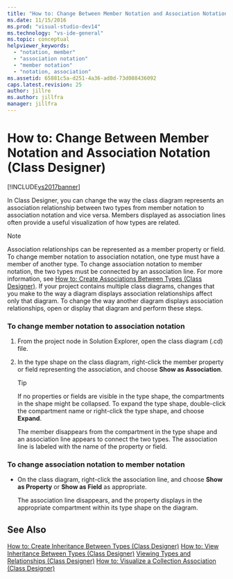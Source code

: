 ```yaml
---
title: "How to: Change Between Member Notation and Association Notation (Class Designer) | Microsoft Docs"
ms.date: 11/15/2016
ms.prod: "visual-studio-dev14"
ms.technology: "vs-ide-general"
ms.topic: conceptual
helpviewer_keywords:
  - "notation, member"
  - "association notation"
  - "member notation"
  - "notation, association"
ms.assetid: 65881c5a-d251-4a36-ad0d-73d088436092
caps.latest.revision: 25
author: jillre
ms.author: jillfra
manager: jillfra
---
```

# How to: Change Between Member Notation and Association Notation (Class Designer)
[!INCLUDE[vs2017banner](../includes/vs2017banner.md)]

In Class Designer, you can change the way the class diagram represents an association relationship between two types from member notation to association notation and vice versa. Members displayed as association lines often provide a useful visualization of how types are related.

> [!NOTE]
> Association relationships can be represented as a member property or field. To change member notation to association notation, one type must have a member of another type. To change association notation to member notation, the two types must be connected by an association line. For more information, see [How to: Create Associations Between Types (Class Designer)](../ide/how-to-create-associations-between-types-class-designer.md). If your project contains multiple class diagrams, changes that you make to the way a diagram displays association relationships affect only that diagram. To change the way another diagram displays association relationships, open or display that diagram and perform these steps.

### To change member notation to association notation

1. From the project node in Solution Explorer, open the class diagram (.cd) file.

2. In the type shape on the class diagram, right-click the member property or field representing the association, and choose **Show as Association**.

    > [!TIP]
    > If no properties or fields are visible in the type shape, the compartments in the shape might be collapsed. To expand the type shape, double-click the compartment name or right-click the type shape, and choose **Expand**.

     The member disappears from the compartment in the type shape and an association line appears to connect the two types. The association line is labeled with the name of the property or field.

### To change association notation to member notation

- On the class diagram, right-click the association line, and choose **Show as Property** or **Show as Field** as appropriate.

     The association line disappears, and the property displays in the appropriate compartment within its type shape on the diagram.

## See Also
 [How to: Create Inheritance Between Types (Class Designer)](../ide/how-to-create-inheritance-between-types-class-designer.md)
 [How to: View Inheritance Between Types (Class Designer)](../ide/how-to-view-inheritance-between-types-class-designer.md)
 [Viewing Types and Relationships (Class Designer)](../ide/viewing-types-and-relationships-class-designer.md)
 [How to: Visualize a Collection Association (Class Designer)](../ide/how-to-visualize-a-collection-association-class-designer.md)
